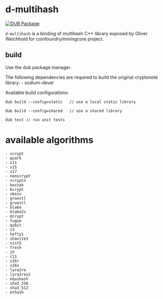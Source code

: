 # d-multihash

[![DUB Package](https://img.shields.io/dub/v/multihash.svg)](https://code.dlang.org/packages/multihash)

`d-multihash` is a binding of multihash C++ library exposed by Oliver Weichhold for coinfoundry/miningcore project.


## build

Use the dub package manager.

The following dependencies are required to build the original cryptonote library:
    - sodium-devel

Available build configurations:

    dub build --config=static   // use a local static library

    dub build --config=shared   // use a shared library

    dub test // run unit tests


# available algorithms

    - scrypt
    - quark
    - x11
    - x15
    - x17
    - neoscrypt
    - scryptn
    - kezzak
    - bcrypt
    - skein
    - groestl
    - groestl
    - blake
    - blake2s
    - dcrypt
    - fugue
    - qubit
    - s3
    - hefty1
    - shavite3
    - nist5
    - fresh
    - jh
    - c11
    - x16r
    - x16s
    - lyra2re
    - lyra2rev2
    - equihash
    - sha3_256
    - sha3_512
    - ethash
